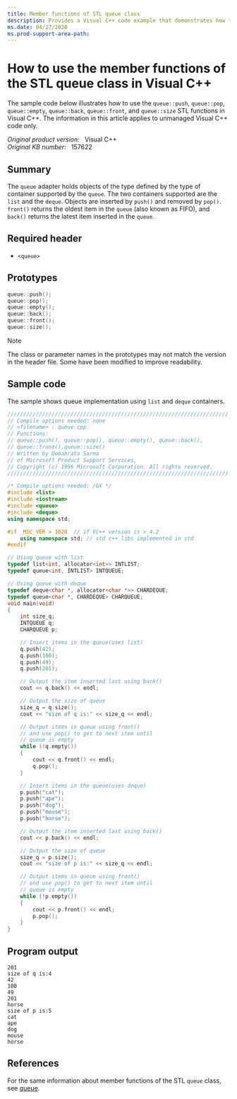```yaml
---
title: Member functions of STL queue class
description: Provides a Visual C++ code example that demonstrates how to use the STL queue class.
ms.date: 04/27/2020
ms.prod-support-area-path: 
---
```

# How to use the member functions of the STL queue class in Visual C++

The sample code below illustrates how to use the `queue::push`, `queue::pop`, `queue::empty`, `queue::back`, `queue::front`, and `queue::size` STL functions in Visual C++. The information in this article applies to unmanaged Visual C++ code only.

_Original product version:_ &nbsp; Visual C++  
_Original KB number:_ &nbsp; 157622

## Summary

The `queue` adapter holds objects of the type defined by the type of container supported by the `queue`. The two containers supported are the `list` and the `deque`. Objects are inserted by `push()` and removed by `pop()`. `front()` returns the oldest item in the `queue` (also known as FIFO), and `back()` returns the latest item inserted in the `queue`.

## Required header

- `<queue>`

## Prototypes

```cpp
queue::push();
queue::pop();
queue::empty();
queue::back();
queue::front();
queue::size();
```

> [!NOTE]
> The class or parameter names in the prototypes may not match the version in the header file. Some have been modified to improve readability.

## Sample code

The sample shows queue implementation using `list` and `deque` containers.

```cpp
//////////////////////////////////////////////////////////////////////
// Compile options needed: none
// <filename> : queue.cpp
// Functions:
// queue::push(), queue::pop(), queue::empty(), queue::back(),
// queue::front(),queue::size()
// Written by Debabrata Sarma
// of Microsoft Product Support Services,
// Copyright (c) 1996 Microsoft Corporation. All rights reserved.
//////////////////////////////////////////////////////////////////////

/* Compile options needed: /GX */
#include <list>
#include <iostream>
#include <queue>
#include <deque>
using namespace std;

#if _MSC_VER > 1020  // if VC++ version is > 4.2
    using namespace std; // std c++ libs implemented in std
#endif

// Using queue with list
typedef list<int, allocator<int>> INTLIST;
typedef queue<int, INTLIST> INTQUEUE;

// Using queue with deque
typedef deque<char *, allocator<char *>> CHARDEQUE;
typedef queue<char *, CHARDEQUE> CHARQUEUE;
void main(void)
{
    int size_q;
    INTQUEUE q;
    CHARQUEUE p;

    // Insert items in the queue(uses list)
    q.push(42);
    q.push(100);
    q.push(49);
    q.push(201);

    // Output the item inserted last using back()
    cout << q.back() << endl;

    // Output the size of queue
    size_q = q.size();
    cout << "size of q is:" << size_q << endl;

    // Output items in queue using front()
    // and use pop() to get to next item until
    // queue is empty
    while (!q.empty())
    {
        cout << q.front() << endl;
        q.pop();
    }

    // Insert items in the queue(uses deque)
    p.push("cat");
    p.push("ape");
    p.push("dog");
    p.push("mouse");
    p.push("horse");

    // Output the item inserted last using back()
    cout << p.back() << endl;

    // Output the size of queue
    size_q = p.size();
    cout << "size of p is:" << size_q << endl;

    // Output items in queue using front()
    // and use pop() to get to next item until
    // queue is empty
    while (!p.empty())
    {
        cout << p.front() << endl;
        p.pop();
    }
}
```

## Program output

```console
201
size of q is:4
42
100
49
201
horse
size of p is:5
cat
ape
dog
mouse
horse
```

## References

For the same information about member functions of the STL `queue` class, see [queue](/previous-versions/z8dd0cek%28v%3dvs.140%29).
